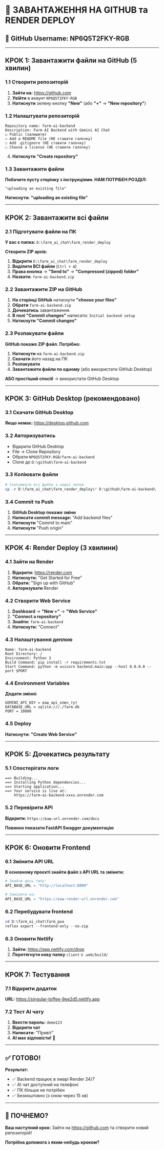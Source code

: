 # 🚀 ЗАВАНТАЖЕННЯ НА GITHUB та RENDER DEPLOY

## 🎯 GitHub Username: NP6Q5T2FKY-RGB

---

## КРОК 1: Завантажити файли на GitHub (5 хвилин)

### 1.1 Створити репозиторій
1. **Зайти на:** https://github.com
2. **Увійти** в акаунт `NP6Q5T2FKY-RGB`
3. **Натиснути** зелену кнопку **"New"** (або **"+"** → **"New repository"**)

### 1.2 Налаштувати репозиторій
```
Repository name: farm-ai-backend
Description: Farm AI Backend with Gemini AI Chat
☑️ Public (залишити)
☐ Add a README file (НЕ ставити галочку)
☐ Add .gitignore (НЕ ставити галочку)
☐ Choose a license (НЕ ставити галочку)
```
4. **Натиснути** **"Create repository"**

### 1.3 Завантажити файли
**Побачите пусту сторінку з інструкціями. НАМ ПОТРІБЕН РОЗДІЛ:**
```
"uploading an existing file"
```

**Натиснути:** **"uploading an existing file"**

---

## КРОК 2: Завантажити всі файли

### 2.1 Підготувати файли на ПК
**У вас є папка:** `D:\farm_ai_chat\farm_render_deploy`

**Створити ZIP архів:**
1. **Відкрити** `D:\farm_ai_chat\farm_render_deploy`
2. **Виділити ВСІ файли** (`Ctrl + A`)
3. **Права кнопка** → **"Send to"** → **"Compressed (zipped) folder"**
4. **Назвати:** `farm-ai-backend.zip`

### 2.2 Завантажити ZIP на GitHub
1. **На сторінці GitHub** натиснути **"choose your files"**
2. **Обрати** `farm-ai-backend.zip`
3. **Дочекатись** завантаження
4. **В полі "Commit changes"** написати: `Initial backend setup`
5. **Натиснути** **"Commit changes"**

### 2.3 Розпакувати файли
**GitHub покаже ZIP файл. Потрібно:**
1. **Натиснути** на `farm-ai-backend.zip`
2. **Скачати** його назад на ПК
3. **Розпакувати** 
4. **Завантажити файли по одному** (або використати GitHub Desktop)

**АБО простіший спосіб** → використати GitHub Desktop

---

## КРОК 3: GitHub Desktop (рекомендовано)

### 3.1 Скачати GitHub Desktop
**Якщо немає:** https://desktop.github.com

### 3.2 Авторизуватись
- Відкрити GitHub Desktop
- File → Clone Repository
- Обрати `NP6Q5T2FKY-RGB/farm-ai-backend`
- Clone до `D:\github\farm-ai-backend`

### 3.3 Копіювати файли
```powershell
# Скопіювати всі файли з нашої папки
cp -r D:\farm_ai_chat\farm_render_deploy\* D:\github\farm-ai-backend\
```

### 3.4 Commit та Push
1. **GitHub Desktop покаже зміни**
2. **Написати commit message:** "Add backend files"
3. **Натиснути** "Commit to main"
4. **Натиснути** "Push origin"

---

## КРОК 4: Render Deploy (3 хвилини)

### 4.1 Зайти на Render
1. **Відкрити:** https://render.com
2. **Натиснути:** "Get Started for Free"
3. **Обрати:** "Sign up with GitHub"
4. **Авторизувати** Render

### 4.2 Створити Web Service
1. **Dashboard** → **"New +"** → **"Web Service"**
2. **"Connect a repository"**
3. **Знайти:** `farm-ai-backend`
4. **Натиснути:** "Connect"

### 4.3 Налаштування деплою
```
Name: farm-ai-backend
Root Directory: /
Environment: Python 3
Build Command: pip install -r requirements.txt
Start Command: python -m uvicorn backend.main:app --host 0.0.0.0 --port $PORT
```

### 4.4 Environment Variables
**Додати змінні:**
```
GEMINI_API_KEY = ваш_api_ключ_тут
DATABASE_URL = sqlite:///./farm.db
PORT = 10000
```

### 4.5 Deploy
**Натиснути:** **"Create Web Service"**

---

## КРОК 5: Дочекатись результату

### 5.1 Спостерігати логи
```
==> Building...
==> Installing Python dependencies...  
==> Starting application...
==> Your service is live at: 
    https://farm-ai-backend-xxxx.onrender.com
```

### 5.2 Перевірити API
**Відкрити:** `https://ваш-url.onrender.com/docs`

**Повинно показати FastAPI Swagger документацію**

---

## КРОК 6: Оновити Frontend

### 6.1 Змінити API URL
**В основному проєкті знайти файл з API URL та змінити:**
```python
# Знайти щось типу:
API_BASE_URL = "http://localhost:8000"

# Замінити на:
API_BASE_URL = "https://ваш-render-url.onrender.com"
```

### 6.2 Перебудувати frontend
```powershell
cd D:\farm_ai_chat\farm_pwa
reflex export --frontend-only --no-zip
```

### 6.3 Оновити Netlify
1. **Зайти:** https://app.netlify.com/drop
2. **Перетягнути нову папку** `client` з `.web/build/`

---

## КРОК 7: Тестування

### 7.1 Відкрити додаток
**URL:** https://singular-toffee-9ee2d5.netlify.app

### 7.2 Тест AI чату
1. **Ввести пароль:** `demo123`
2. **Відкрити чат**
3. **Написати:** "Привіт"
4. **AI має відповісти!** 🤖

---

## ✅ ГОТОВО!

**Результат:**
- ✅ Backend працює в хмарі Render 24/7
- ✅ AI чат доступний на телефоні
- ✅ ПК більше не потрібен
- ✅ Безкоштовно (з сном через 15 хв)

---

## 🚀 ПОЧНЕМО?

**Ваш наступний крок:** Зайти на https://github.com та створити новий репозиторій!

**Потрібна допомога з яким-небудь кроком?**